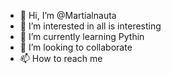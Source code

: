 - 👋 Hi, I’m @Martialnauta
- 👀 I’m interested in all is interesting
- 🌱 I’m currently learning Pythin
- 💞️ I’m looking to collaborate
- 📫 How to reach me 

<!---
Martialnauta/Martialnauta is a ✨ special ✨ repository because its `README.md` (this file) appears on your GitHub profile.
You can click the Preview link to take a look at your changes.
--->
